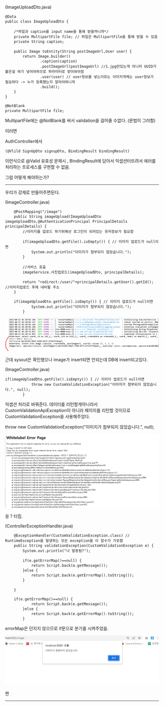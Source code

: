 (ImageUploadDto.java)

```
@Data
public class ImageUploadDto {

	/*파일과 caption을 input name을 통해 받을꺼니까*/
	private MultipartFile file; // 파일은 MultipartFile을 통해 받을 수 있음
	private String caption;

	public Image toEntity(String postImageUrl,User user) {
		return Image.builder()
				.caption(caption)
				.postImageUrl(postImageUrl) //1.jpg만있는게 아니라 UUID가 붙은걸 여기 넣어야하므로 파라미터로 받아와야함
				.user(user) // user정보를 넣는이유는 이미지객체는 user정보가 필요하다 -> 누가 등록했는지 알아야하니까
				.build();
	}
}

```

```
@NotBlank
private MultipartFile file;
```

MultipartFile에는 @NotBlank를 써서 validation을 걸어줄 수없다. (문법이 그러함)

이러면

AuthController에서

```
(@Vlild SignUpDto signupDto, BindingResult bindingResult)
```

이런식으로 @Valid 유효성 문제시 , BindingResult에 담아서 익셉션터뜨려서 에러를 처리하는 프로세스를 구현할 수 없음.

그럼 어떻게 해야하는가?

---

우리가 강제로 만들어주면된다.

(ImageController.java)

```
	@PostMapping("/image")
	public String imageUpload(ImageUploadDto imageUploadDto,@AuthenticationPrincipal PrincipalDetails principalDetails) {
		//이미지를 업로드 하기위해선 로그인이 되어있는 유저정보가 필요함

		if(imageUploadDto.getFile().isEmpty()) { // 이미지 업로드가 null이면
			System.out.println("이미지가 첨부되지 않았습니다.");
		}

		//서비스 호출
		imageService.사진업로드(imageUploadDto, principalDetails);

		return "redirect:/user/"+principalDetails.getUser().getId(); //이미지업로드 후에 내비될 주소
	}
```

```
	if(imageUploadDto.getFile().isEmpty()) { // 이미지 업로드가 null이면
			System.out.println("이미지가 첨부되지 않았습니다.");
		}
```

![Visual Studio Code](/img/imagenull.png)

근데 sysout은 확인했으나 image가 insert되면 안되는데 DB에 insert되고있다.

(ImageController.java)

```
if(imageUploadDto.getFile().isEmpty()) { // 이미지 업로드가 null이면
			throw new CustomValidationException("이미지가 첨부되지 않았습니다.", null);
		}
```

익셉션 처리로 바꿔준다. 데이터를 리턴할게아니라서 CustomValidationApiException이 아니라
페이지를 리턴할 것이므로
CustomValidationException을 사용해주었다.

throw new CustomValidationException("이미지가 첨부되지 않았습니다.", null);

![Visual Studio Code](/img/%ED%84%B0%EC%A7%90.png)

응 ? 터짐.

(ControllerExceptionHandler.java)

```
	@ExceptionHandler(CustomValidationException.class) // RuntimeException을 발생하는 모든 exception을 이 함수가 가로챔
	public String validationException(CustomValidationException e) {
		System.out.println("나 발동됨?");

		if(e.getErrorMap()==null) {
			return Script.back(e.getMessage());
		}else {
			return Script.back(e.getErrorMap().toString());
		}

	}
```

```
	if(e.getErrorMap()==null) {
			return Script.back(e.getMessage());
		}else {
			return Script.back(e.getErrorMap().toString());
		}

```

errorMap은 던지지 않으므로 if문으로 분기를 시켜주었음.

![Visual Studio Code](/img/%EC%9D%B4%EB%AF%B8%EC%A7%80%20%EB%85%B8%EC%B2%A8%EB%B6%80.png)

짠

---
